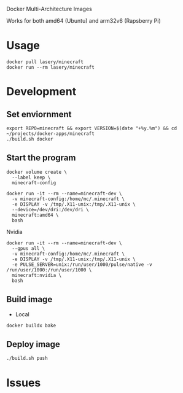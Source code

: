 Docker Multi-Architecture Images

Works for both amd64 (Ubuntu) and arm32v6 (Rapsberry Pi)

# Usage
```
docker pull lasery/minecraft
docker run --rm lasery/minecraft
```

# Development

## Set enviornment
```
export REPO=minecraft && export VERSION=$(date "+%y.%m") && cd ~/projects/docker-apps/minecraft
./build.sh docker
```

## Start the program
```
docker volume create \
  --label keep \
  minecraft-config

docker run -it --rm --name=minecraft-dev \
  -v minecraft-config:/home/mc/.minecraft \
  -e DISPLAY -v /tmp/.X11-unix:/tmp/.X11-unix \
  --device=/dev/dri:/dev/dri \
  minecraft:amd64 \
  bash
```

Nvidia
```
docker run -it --rm --name=minecraft-dev \
  --gpus all \
  -v minecraft-config:/home/mc/.minecraft \
  -e DISPLAY -v /tmp/.X11-unix:/tmp/.X11-unix \
  -e PULSE_SERVER=unix:/run/user/1000/pulse/native -v /run/user/1000:/run/user/1000 \
  minecraft:nvidia \
  bash
```

## Build image
- Local
```
docker buildx bake
```

## Deploy image
```
./build.sh push
```

# Issues

